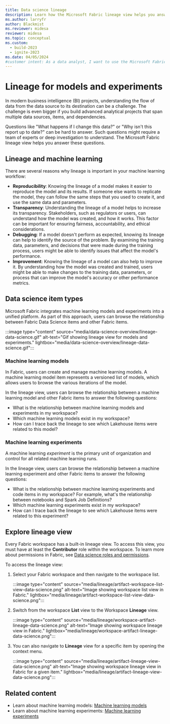 ```yaml
---
title: Data science lineage
description: Learn how the Microsoft Fabric lineage view helps you answer questions about data changes and report updates.
ms.author: larryfr
author: Blackmist
ms.reviewer: midesa
reviewer: midesa
ms.topic: conceptual
ms.custom:
  - build-2023
  - ignite-2023
ms.date: 04/05/2024
#customer intent: As a data analyst, I want to use the Microsoft Fabric lineage view to understand and manage machine learning models and experiments.
---
```


# Lineage for models and experiments

In modern business intelligence (BI) projects, understanding the flow of data from the data source to its destination can be a challenge. The challenge is even bigger if you build advanced analytical projects that span multiple data sources, items, and dependencies.

Questions like "What happens if I change this data?" or "Why isn't this report up to date?" can be hard to answer. Such questions might require a team of experts or deep investigation to understand. The Microsoft Fabric lineage view helps you answer these questions.

## Lineage and machine learning

There are several reasons why lineage is important in your machine learning workflow:

- **Reproducibility**: Knowing the lineage of a model makes it easier to reproduce the model and its results. If someone else wants to replicate the model, they can follow the same steps that you used to create it, and use the same data and parameters.
- **Transparency**: Understanding the lineage of a model helps to increase its transparency. Stakeholders, such as regulators or users, can understand how the model was created, and how it works. This factor can be important for ensuring fairness, accountability, and ethical considerations.
- **Debugging**: If a model doesn't perform as expected, knowing its lineage can help to identify the source of the problem. By examining the training data, parameters, and decisions that were made during the training process, users might be able to identify issues that affect the model's performance.
- **Improvement**: Knowing the lineage of a model can also help to improve it. By understanding how the model was created and trained, users might be able to make changes to the training data, parameters, or process that can improve the model's accuracy or other performance metrics.

## Data science item types

Microsoft Fabric integrates machine learning models and experiments into a unified platform. As part of this approach, users can browse the relationship between Fabric Data Science items and other Fabric items.

:::image type="content" source="media/data-science-overview/lineage-data-science.gif" alt-text="Gif showing lineage view for models and experiments." lightbox="media/data-science-overview/lineage-data-science.gif":::

### Machine learning models

In  Fabric, users can create and manage machine learning models. A machine learning model item represents a versioned list of models, which allows users to browse the various iterations of the model.

In the lineage view, users can browse the relationship between a machine learning model and other Fabric items to answer the following questions:

- What is the relationship between machine learning models and experiments in my workspace?
- Which machine learning models exist in my workspace?
- How can I trace back the lineage to see which Lakehouse items were related to this model?

### Machine learning experiments

A machine learning *experiment* is the primary unit of organization and control for all related machine learning runs.

In the lineage view, users can browse the relationship between a machine learning experiment and other Fabric items to answer the following questions:

- What is the relationship between machine learning experiments and code items in my workspace? For example, what's the relationship between notebooks and Spark Job Definitions?
- Which machine learning experiments exist in my workspace?
- How can I trace back the lineage to see which Lakehouse items were related to this experiment?

## Explore lineage view

Every Fabric workspace has a built-in lineage view. To access this view, you must have at least the **Contributor** role within the workspace. To learn more about permissions in Fabric, see [Data science roles and permissions](../data-science/models-experiments-rbac.md).

To access the lineage view:

1. Select your Fabric workspace and then navigate to the workspace list.

   :::image type="content" source="media/lineage/artifact-workspace-list-view-data-science.png" alt-text="Image showing workspace list view in Fabric." lightbox="media/lineage/artifact-workspace-list-view-data-science.png":::

2. Switch from the workspace **List** view to the Workspace **Lineage** view.

   :::image type="content" source="media/lineage/workspace-artifact-lineage-data-science.png" alt-text="Image showing workspace lineage view in Fabric." lightbox="media/lineage/workspace-artifact-lineage-data-science.png":::

3. You can also navigate to **Lineage** view for a specific item by opening the context menu.

   :::image type="content" source="media/lineage/artifact-lineage-view-data-science.png" alt-text="Image showing workspace lineage view in Fabric for a given item." lightbox="media/lineage/artifact-lineage-view-data-science.png":::

## Related content

- Learn about machine learning models: [Machine learning models](./machine-learning-model.md)
- Learn about machine learning experiments: [Machine learning experiments](./machine-learning-experiment.md)
